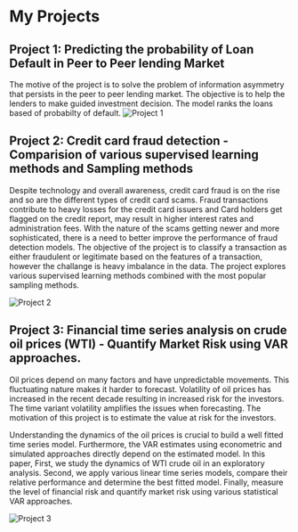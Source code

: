 # My Projects

Project 1: Predicting the probability of Loan Default in Peer to Peer lending Market
------------------------------------------------------------------------------------

The motive of the project is to solve the problem of information asymmetry that persists in the peer to peer lending market. The objective is to help the lenders to make guided investment decision. The model ranks the loans based of probabilty of default.
![Project 1](https://user-images.githubusercontent.com/67180294/101998598-c3aa0480-3ca2-11eb-85ca-c84c01a7f804.JPG)


Project 2: Credit card fraud detection - Comparision of various supervised learning methods and Sampling methods
-----------------------------------------------------------------------------------------------------------------
Despite technology and overall awareness, credit card fraud is on the rise and so are the different types of credit card scams. Fraud transactions contribute to heavy losses for the credit card issuers and Card holders get flagged on the credit report, may result in higher interest rates and administration fees. With the nature of the scams getting newer and more sophisticated, there is a need to better improve the performance of fraud detection models. The objective of the project is to classify a transaction as either fraudulent or legitimate based on the features of a transaction, however the challange is heavy imbalance in the data. The project explores various supervised learning methods combined with the most popular sampling methods.


![Project 2](https://user-images.githubusercontent.com/67180294/101999459-3f0fb400-3cab-11eb-99fc-07e8060c96f0.JPG)


Project 3: Financial time series analysis on crude oil prices (WTI) - Quantify Market Risk using VAR approaches.
------------------------------------------------------------------
Oil prices depend on many factors and have unpredictable movements. This fluctuating nature makes it harder to forecast. Volatility of oil prices has increased in the recent decade resulting in increased risk for the investors. The time variant volatility amplifies the issues when forecasting. The motivation of this project is to estimate the value at risk for the investors.

Understanding the dynamics of the oil prices is crucial to build a well fitted time series model. Furthermore, the VAR estimates using econometric and simulated approaches directly depend on the estimated model. In this paper, First, we study the dynamics of WTI crude oil in an exploratory analysis. Second, we apply various linear time series models, compare their relative performance and determine the best fitted model. Finally, measure the level of financial risk and quantify market risk using various statistical VAR approaches.


![Project 3](https://user-images.githubusercontent.com/67180294/101999781-73d13a80-3cae-11eb-9e7b-f68807259a46.JPG)

